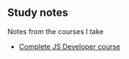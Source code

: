 ## Study notes

Notes from the courses I take

* [Complete JS Developer course](/Complete-JS-Course/README.md)
